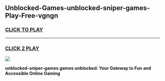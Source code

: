 
## Unblocked-Games-unblocked-sniper-games-Play-Free-vgngn
<h3>
<a href="https://premium76.site?title=unblocked-sniper-games&ref=22A">CLICK TO PLAY</a></h3>
<hr>

<h3>
<a href="https://premium76.site?title=unblocked-sniper-games&ref=22A">CLICK 2 PLAY</a>
  
</h3>

<a href="https://premium76.site?title=unblocked-sniper-games&ref=22A"><img src="https://clearcache.store/games.png"></a>


**unblocked-sniper-games games unblocked: Your Gateway to Fun and Accessible Online Gaming**
